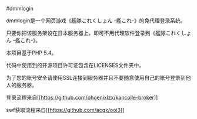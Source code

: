 #dmmlogin

dmmlogin是一个网页游戏《艦隊これくしょん -艦これ-》的免代理登录系统。

只要你把该服务架设在日本服务器上，即可不用代理软件登录到《艦隊これくしょん -艦これ-》。

本项目基于PHP 5.4。

代码中使用到的开源项目许可证包含在LICENSES文件夹中。

为了您的账号安全请使用SSL连接到服务器并且不要随意使用自己的账号登录到他人的服务器。

登录流程来自[[https://github.com/phoenixlzx/kancolle-broker]]

swf获取流程来自[[https://github.com/acgx/ooi3]]
